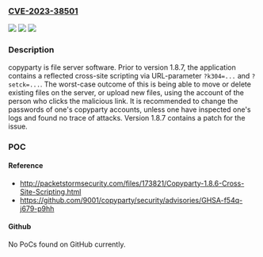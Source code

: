 ### [CVE-2023-38501](https://cve.mitre.org/cgi-bin/cvename.cgi?name=CVE-2023-38501)
![](https://img.shields.io/static/v1?label=Product&message=copyparty&color=blue)
![](https://img.shields.io/static/v1?label=Version&message=%3D%20%3C%201.8.7%20&color=brighgreen)
![](https://img.shields.io/static/v1?label=Vulnerability&message=CWE-79%3A%20Improper%20Neutralization%20of%20Input%20During%20Web%20Page%20Generation%20('Cross-site%20Scripting')&color=brighgreen)

### Description

copyparty is file server software. Prior to version 1.8.7, the application contains a reflected cross-site scripting via URL-parameter `?k304=...` and `?setck=...`. The worst-case outcome of this is being able to move or delete existing files on the server, or upload new files, using the account of the person who clicks the malicious link. It is recommended to change the passwords of one's copyparty accounts, unless one have inspected one's logs and found no trace of attacks. Version 1.8.7 contains a patch for the issue.

### POC

#### Reference
- http://packetstormsecurity.com/files/173821/Copyparty-1.8.6-Cross-Site-Scripting.html
- https://github.com/9001/copyparty/security/advisories/GHSA-f54q-j679-p9hh

#### Github
No PoCs found on GitHub currently.

